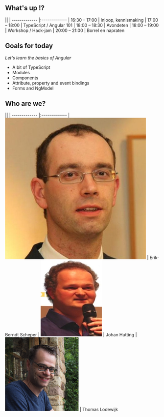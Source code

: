 ## What's up !?
||
| ------------- |:-------------
| 16:30 – 17:00 | Inloop, kennismaking
| 17:00 – 18:00 | TypeScript / Angular 101
| 18:00 – 18:30 | Avondeten
| 18:00 – 19:00 | Workshop / Hack-jam
| 20:00 – 21:00 | Borrel en napraten


## Goals for today 
*Let's learn the basics of Angular*

- A bit of TypeScript
- Modules
- Components
- Attribute, property and event bindings
- Forms and NgModel


## Who are we?

||
| ------------- |:-------------
| ![headshot](images/us/erik-berndt.jpg) | Erik-Berndt Scheper <!-- .element: style="vertical-align: middle;" -->
| ![headshot](images/us/johanhutting.png) | Johan Hutting    <!-- .element: style="vertical-align: middle;" -->
| ![headshot](images/us/thomas.png)      | Thomas Lodewijk     <!-- .element: style="vertical-align: middle;" -->
